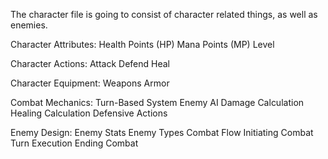 The character file is going to consist of character related things, as well as enemies.

Character Attributes:
Health Points (HP)
Mana Points (MP)
Level

Character Actions:
Attack
Defend
Heal

Character Equipment:
Weapons
Armor

Combat Mechanics:
Turn-Based System
Enemy AI
Damage Calculation
Healing Calculation
Defensive Actions

Enemy Design:
Enemy Stats
Enemy Types
Combat Flow
Initiating Combat
Turn Execution
Ending Combat